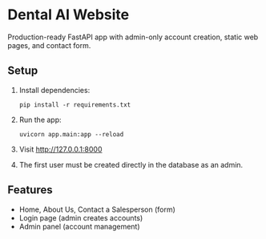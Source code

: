 # Dental AI Website

Production-ready FastAPI app with admin-only account creation, static web pages, and contact form.

## Setup

1. Install dependencies:
   ```
   pip install -r requirements.txt
   ```
2. Run the app:
   ```
   uvicorn app.main:app --reload
   ```
3. Visit http://127.0.0.1:8000

4. The first user must be created directly in the database as an admin.

## Features

- Home, About Us, Contact a Salesperson (form)
- Login page (admin creates accounts)
- Admin panel (account management)